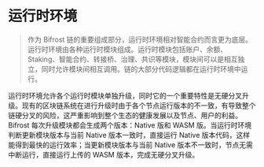 # 运行时环境

> 作为 Bifrost 链的重要组成部分，运行时环境相对智能合约而言更为底层。运行时环境由各种运行时模块组成。运行时模块包括账户、余额、Staking、智能合约、转接桥、治理、共识等模块，模块间可以是相互独立，同时允许模块间相互调用。链的大部分代码逻辑都在运行时环境中运行。

运行时环境允许各个运行时模块单独升级，同时它的一个重要特性是无硬分叉升级。现有的区块链系统在进行升级时由于各个节点运行版本的不一致，有导致整个链硬分叉的风险，这严重影响到整个生态的健康发展以及节点、用户的利益。Bifrost 每次升级模块都会生成两个版本：Native 版和 WASM 版。当运行时环境判断更新模块版本与当前 Native 版本一致时，直接运行 Native 版本代码，这样能得到最快的运行效率；当更新模块版本与当前 Native 版本不一致时，节点无需中断运行，直接运行上传的 WASM 版本，完成无硬分叉升级。